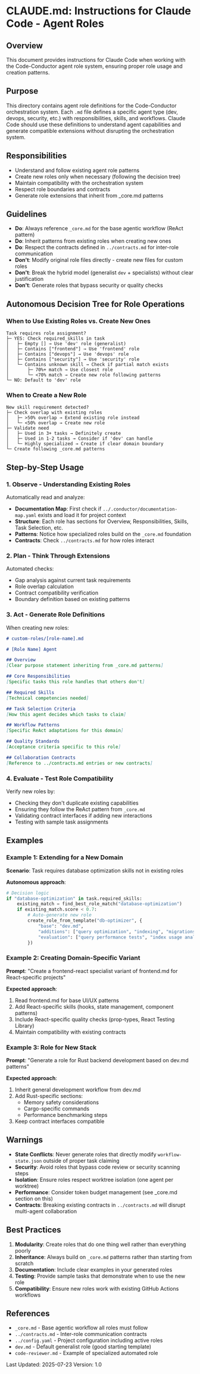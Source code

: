 # CLAUDE.md: Instructions for Claude Code - Agent Roles

## Overview
This document provides instructions for Claude Code when working with the Code-Conductor agent role system, ensuring proper role usage and creation patterns.

## Purpose
This directory contains agent role definitions for the Code-Conductor orchestration system. Each `.md` file defines a specific agent type (dev, devops, security, etc.) with responsibilities, skills, and workflows. Claude Code should use these definitions to understand agent capabilities and generate compatible extensions without disrupting the orchestration system.

## Responsibilities
- Understand and follow existing agent role patterns
- Create new roles only when necessary (following the decision tree)
- Maintain compatibility with the orchestration system
- Respect role boundaries and contracts
- Generate role extensions that inherit from _core.md patterns

## Guidelines
- **Do**: Always reference `_core.md` for the base agentic workflow (ReAct pattern)
- **Do**: Inherit patterns from existing roles when creating new ones
- **Do**: Respect the contracts defined in `../contracts.md` for inter-role communication
- **Don't**: Modify original role files directly - create new files for custom roles
- **Don't**: Break the hybrid model (generalist `dev` + specialists) without clear justification
- **Don't**: Generate roles that bypass security or quality checks

## Autonomous Decision Tree for Role Operations

### When to Use Existing Roles vs. Create New Ones

```
Task requires role assignment?
├─ YES: Check required_skills in task
│   ├─ Empty [] → Use 'dev' role (generalist)
│   ├─ Contains ["frontend"] → Use 'frontend' role
│   ├─ Contains ["devops"] → Use 'devops' role
│   ├─ Contains ["security"] → Use 'security' role
│   └─ Contains unknown skill → Check if partial match exists
│       ├─ 70%+ match → Use closest role
│       └─ <70% match → Create new role following patterns
└─ NO: Default to 'dev' role
```

### When to Create a New Role

```
New skill requirement detected?
├─ Check overlap with existing roles
│   ├─ >50% overlap → Extend existing role instead
│   └─ <50% overlap → Create new role
├─ Validate need
│   ├─ Used in 3+ tasks → Definitely create
│   ├─ Used in 1-2 tasks → Consider if 'dev' can handle
│   └─ Highly specialized → Create if clear domain boundary
└─ Create following _core.md patterns
```

## Step-by-Step Usage

### 1. Observe - Understanding Existing Roles
Automatically read and analyze:
- **Documentation Map**: First check if `../.conductor/documentation-map.yaml` exists and load it for project context
- **Structure**: Each role has sections for Overview, Responsibilities, Skills, Task Selection, etc.
- **Patterns**: Notice how specialized roles build on the `_core.md` foundation
- **Contracts**: Check `../contracts.md` for how roles interact

### 2. Plan - Think Through Extensions
Automated checks:
- Gap analysis against current task requirements
- Role overlap calculation
- Contract compatibility verification
- Boundary definition based on existing patterns

### 3. Act - Generate Role Definitions
When creating new roles:
```markdown
# custom-roles/[role-name].md

# [Role Name] Agent

## Overview
[Clear purpose statement inheriting from _core.md patterns]

## Core Responsibilities
[Specific tasks this role handles that others don't]

## Required Skills
[Technical competencies needed]

## Task Selection Criteria
[How this agent decides which tasks to claim]

## Workflow Patterns
[Specific ReAct adaptations for this domain]

## Quality Standards
[Acceptance criteria specific to this role]

## Collaboration Contracts
[Reference to ../contracts.md entries or new contracts]
```

### 4. Evaluate - Test Role Compatibility
Verify new roles by:
- Checking they don't duplicate existing capabilities
- Ensuring they follow the ReAct pattern from `_core.md`
- Validating contract interfaces if adding new interactions
- Testing with sample task assignments

## Examples

### Example 1: Extending for a New Domain
**Scenario**: Task requires database optimization skills not in existing roles

**Autonomous approach**:
```python
# Decision logic
if "database-optimization" in task.required_skills:
    existing_match = find_best_role_match("database-optimization")
    if existing_match.score < 0.7:
        # Auto-generate new role
        create_role_from_template("db-optimizer", {
            "base": "dev.md",
            "additions": ["query optimization", "indexing", "migrations"],
            "evaluation": ["query performance tests", "index usage analysis"]
        })
```

### Example 2: Creating Domain-Specific Variant
**Prompt**: "Create a frontend-react specialist variant of frontend.md for React-specific projects"

**Expected approach**:
1. Read frontend.md for base UI/UX patterns
2. Add React-specific skills (hooks, state management, component patterns)
3. Include React-specific quality checks (prop-types, React Testing Library)
4. Maintain compatibility with existing contracts

### Example 3: Role for New Stack
**Prompt**: "Generate a role for Rust backend development based on dev.md patterns"

**Expected approach**:
1. Inherit general development workflow from dev.md
2. Add Rust-specific sections:
   - Memory safety considerations
   - Cargo-specific commands
   - Performance benchmarking steps
3. Keep contract interfaces compatible

## Warnings
- **State Conflicts**: Never generate roles that directly modify `workflow-state.json` outside of proper task claiming
- **Security**: Avoid roles that bypass code review or security scanning steps
- **Isolation**: Ensure roles respect worktree isolation (one agent per worktree)
- **Performance**: Consider token budget management (see _core.md section on this)
- **Contracts**: Breaking existing contracts in `../contracts.md` will disrupt multi-agent collaboration

## Best Practices
1. **Modularity**: Create roles that do one thing well rather than everything poorly
2. **Inheritance**: Always build on `_core.md` patterns rather than starting from scratch
3. **Documentation**: Include clear examples in your generated roles
4. **Testing**: Provide sample tasks that demonstrate when to use the new role
5. **Compatibility**: Ensure new roles work with existing GitHub Actions workflows

## References
- `_core.md` - Base agentic workflow all roles must follow
- `../contracts.md` - Inter-role communication contracts
- `../config.yaml` - Project configuration including active roles
- `dev.md` - Default generalist role (good starting template)
- `code-reviewer.md` - Example of specialized automated role

Last Updated: 2025-07-23
Version: 1.0